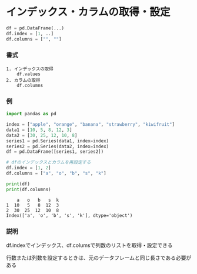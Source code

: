 # インデックス・カラムの取得・設定

```python
df = pd.DataFrame(...)
df.index = [1, ..]
df.columns = ["", ""]
```

### 書式

	1. インデックスの取得
		df.values
	2. カラムの取得
		df.columns
		
### 例

```python
import pandas as pd

index = ["apple", "orange", "banana", "strawberry", "kiwifruit"]
data1 = [10, 5, 8, 12, 3]
data2 = [30, 25, 12, 10, 8]
series1 = pd.Series(data1, index=index)
series2 = pd.Series(data2, index=index)
df = pd.DataFrame([series1, series2])

# dfのインデックスとカラムを再設定する
df.index = [1, 2]
df.columns = ["a", "o", "b", "s", "k"]

print(df)
print(df.columns)
```
```
    a   o   b   s  k
1  10   5   8  12  3
2  30  25  12  10  8
Index(['a', 'o', 'b', 's', 'k'], dtype='object')
```

### 説明
df.indexでインデックス、df.columsで列数のリストを取得・設定できる

行数または列数を設定するときは、元のデータフレームと同じ長さである必要がある
